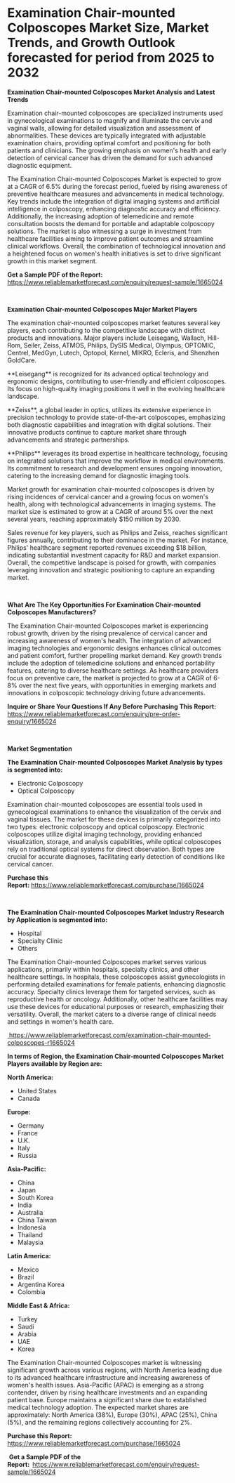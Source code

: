 <p><h1>Examination Chair-mounted Colposcopes Market Size, Market Trends, and Growth Outlook forecasted for period from 2025 to 2032</h1></p><p><strong>Examination Chair-mounted Colposcopes Market Analysis and Latest Trends</strong></p>
<p><p>Examination chair-mounted colposcopes are specialized instruments used in gynecological examinations to magnify and illuminate the cervix and vaginal walls, allowing for detailed visualization and assessment of abnormalities. These devices are typically integrated with adjustable examination chairs, providing optimal comfort and positioning for both patients and clinicians. The growing emphasis on women's health and early detection of cervical cancer has driven the demand for such advanced diagnostic equipment.</p><p>The Examination Chair-mounted Colposcopes Market is expected to grow at a CAGR of 6.5% during the forecast period, fueled by rising awareness of preventive healthcare measures and advancements in medical technology. Key trends include the integration of digital imaging systems and artificial intelligence in colposcopy, enhancing diagnostic accuracy and efficiency. Additionally, the increasing adoption of telemedicine and remote consultation boosts the demand for portable and adaptable colposcopy solutions. The market is also witnessing a surge in investment from healthcare facilities aiming to improve patient outcomes and streamline clinical workflows. Overall, the combination of technological innovation and a heightened focus on women's health initiatives is set to drive significant growth in this market segment.</p></p>
<p><strong>Get a Sample PDF of the Report:&nbsp;</strong> <a href="https://www.reliablemarketforecast.com/enquiry/request-sample/1665024?utm_campaign=2925&utm_medium=2&utm_source=Github&utm_content=ia&utm_term=14042025&utm_id=examination-chair-mounted-colposcopes">https://www.reliablemarketforecast.com/enquiry/request-sample/1665024</a></p>
<p>&nbsp;</p>
<p><strong>Examination Chair-mounted Colposcopes Major Market Players</strong></p>
<p><p>The examination chair-mounted colposcopes market features several key players, each contributing to the competitive landscape with distinct products and innovations. Major players include Leisegang, Wallach, Hill-Rom, Seiler, Zeiss, ATMOS, Philips, DySIS Medical, Olympus, OPTOMIC, Centrel, MedGyn, Lutech, Optopol, Kernel, MIKRO, Ecleris, and Shenzhen GoldCare.</p><p>**Leisegang** is recognized for its advanced optical technology and ergonomic designs, contributing to user-friendly and efficient colposcopes. Its focus on high-quality imaging positions it well in the evolving healthcare landscape. </p><p>**Zeiss**, a global leader in optics, utilizes its extensive experience in precision technology to provide state-of-the-art colposcopes, emphasizing both diagnostic capabilities and integration with digital solutions. Their innovative products continue to capture market share through advancements and strategic partnerships.</p><p>**Philips** leverages its broad expertise in healthcare technology, focusing on integrated solutions that improve the workflow in medical environments. Its commitment to research and development ensures ongoing innovation, catering to the increasing demand for diagnostic imaging tools.</p><p>Market growth for examination chair-mounted colposcopes is driven by rising incidences of cervical cancer and a growing focus on women's health, along with technological advancements in imaging systems. The market size is estimated to grow at a CAGR of around 5% over the next several years, reaching approximately $150 million by 2030.</p><p>Sales revenue for key players, such as Philips and Zeiss, reaches significant figures annually, contributing to their dominance in the market. For instance, Philips' healthcare segment reported revenues exceeding $18 billion, indicating substantial investment capacity for R&D and market expansion. Overall, the competitive landscape is poised for growth, with companies leveraging innovation and strategic positioning to capture an expanding market.</p></p>
<p>&nbsp;</p>
<p><strong>What Are The Key Opportunities For Examination Chair-mounted Colposcopes Manufacturers?</strong></p>
<p><p>The Examination Chair-mounted Colposcopes market is experiencing robust growth, driven by the rising prevalence of cervical cancer and increasing awareness of women's health. The integration of advanced imaging technologies and ergonomic designs enhances clinical outcomes and patient comfort, further propelling market demand. Key growth trends include the adoption of telemedicine solutions and enhanced portability features, catering to diverse healthcare settings. As healthcare providers focus on preventive care, the market is projected to grow at a CAGR of 6-8% over the next five years, with opportunities in emerging markets and innovations in colposcopic technology driving future advancements.</p></p>
<p><strong>Inquire or Share Your Questions If Any Before Purchasing This Report:</strong> <a href="https://www.reliablemarketforecast.com/enquiry/pre-order-enquiry/1665024?utm_campaign=2925&utm_medium=2&utm_source=Github&utm_content=ia&utm_term=14042025&utm_id=examination-chair-mounted-colposcopes">https://www.reliablemarketforecast.com/enquiry/pre-order-enquiry/1665024</a></p>
<p>&nbsp;</p>
<p><strong>Market Segmentation</strong></p>
<p><strong>The Examination Chair-mounted Colposcopes Market Analysis by types is segmented into:</strong></p>
<p><ul><li>Electronic Colposcopy</li><li>Optical Colposcopy</li></ul></p>
<p><p>Examination chair-mounted colposcopes are essential tools used in gynecological examinations to enhance the visualization of the cervix and vaginal tissues. The market for these devices is primarily categorized into two types: electronic colposcopy and optical colposcopy. Electronic colposcopes utilize digital imaging technology, providing enhanced visualization, storage, and analysis capabilities, while optical colposcopes rely on traditional optical systems for direct observation. Both types are crucial for accurate diagnoses, facilitating early detection of conditions like cervical cancer.</p></p>
<p><strong>Purchase this Report:&nbsp;</strong><a href="https://www.reliablemarketforecast.com/purchase/1665024?utm_campaign=2925&utm_medium=2&utm_source=Github&utm_content=ia&utm_term=14042025&utm_id=examination-chair-mounted-colposcopes">https://www.reliablemarketforecast.com/purchase/1665024</a></p>
<p>&nbsp;</p>
<p><strong>The Examination Chair-mounted Colposcopes Market Industry Research by Application is segmented into:</strong></p>
<p><ul><li>Hospital</li><li>Specialty Clinic</li><li>Others</li></ul></p>
<p><p>The Examination Chair-mounted Colposcopes market serves various applications, primarily within hospitals, specialty clinics, and other healthcare settings. In hospitals, these colposcopes assist gynecologists in performing detailed examinations for female patients, enhancing diagnostic accuracy. Specialty clinics leverage them for targeted services, such as reproductive health or oncology. Additionally, other healthcare facilities may use these devices for educational purposes or research, emphasizing their versatility. Overall, the market caters to a diverse range of clinical needs and settings in women's health care.</p></p>
<p><a href="https://www.reliablemarketforecast.com/examination-chair-mounted-colposcopes-r1665024?utm_campaign=2925&utm_medium=2&utm_source=Github&utm_content=ia&utm_term=14042025&utm_id=examination-chair-mounted-colposcopes">&nbsp;https://www.reliablemarketforecast.com/examination-chair-mounted-colposcopes-r1665024</a></p>
<p><strong>In terms of Region, the Examination Chair-mounted Colposcopes Market Players available by Region are:</strong></p>
<p>
    <p> <strong> North America: </strong>
        <ul>
            <li>United States</li>
            <li>Canada</li>
        </ul>
        </p> 
    <p> <strong> Europe: </strong>
        <ul>
            <li>Germany</li>
            <li>France</li>
            <li>U.K.</li>
            <li>Italy</li>
            <li>Russia</li>
        </ul>
        </p> 
    <p> <strong> Asia-Pacific: </strong>
        <ul>
            <li>China</li>
            <li>Japan</li>
            <li>South Korea</li>
            <li>India</li>
            <li>Australia</li>
            <li>China Taiwan</li>
            <li>Indonesia</li>
            <li>Thailand</li>
            <li>Malaysia</li>
        </ul>
        </p> 
    <p> <strong> Latin America: </strong>
        <ul>
            <li>Mexico</li>
            <li>Brazil</li>
            <li>Argentina Korea</li>
            <li>Colombia</li>
        </ul>
        </p> 
    <p> <strong> Middle East & Africa: </strong>
        <ul>
            <li>Turkey</li>
            <li>Saudi</li>
            <li>Arabia</li>
            <li>UAE</li>
            <li>Korea</li>
        </ul>
    </p>
    </p>
<p><p>The Examination Chair-mounted Colposcopes market is witnessing significant growth across various regions, with North America leading due to its advanced healthcare infrastructure and increasing awareness of women's health issues. Asia-Pacific (APAC) is emerging as a strong contender, driven by rising healthcare investments and an expanding patient base. Europe maintains a significant share due to established medical technology adoption. The expected market shares are approximately: North America (38%), Europe (30%), APAC (25%), China (5%), and the remaining regions collectively accounting for 2%.</p></p>
<p><strong>Purchase this Report: </strong><a href="https://www.reliablemarketforecast.com/purchase/1665024?utm_campaign=2925&utm_medium=2&utm_source=Github&utm_content=ia&utm_term=14042025&utm_id=examination-chair-mounted-colposcopes">https://www.reliablemarketforecast.com/purchase/1665024</a></p>
<p>&nbsp;<strong>Get a Sample PDF of the Report:&nbsp;&nbsp;</strong><a href="https://www.reliablemarketforecast.com/enquiry/request-sample/1665024?utm_campaign=2925&utm_medium=2&utm_source=Github&utm_content=ia&utm_term=14042025&utm_id=examination-chair-mounted-colposcopes">https://www.reliablemarketforecast.com/enquiry/request-sample/1665024</a></p>
<p><strong></strong></p>
<p><p></p><p></p><p></p></p>